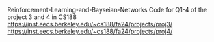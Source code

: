 Reinforcement-Learning-and-Bayseian-Networks
Code for Q1-4 of the project 3 and 4 in CS188 
https://inst.eecs.berkeley.edu/~cs188/fa24/projects/proj3/ <br />
https://inst.eecs.berkeley.edu/~cs188/fa24/projects/proj4/ <br />
